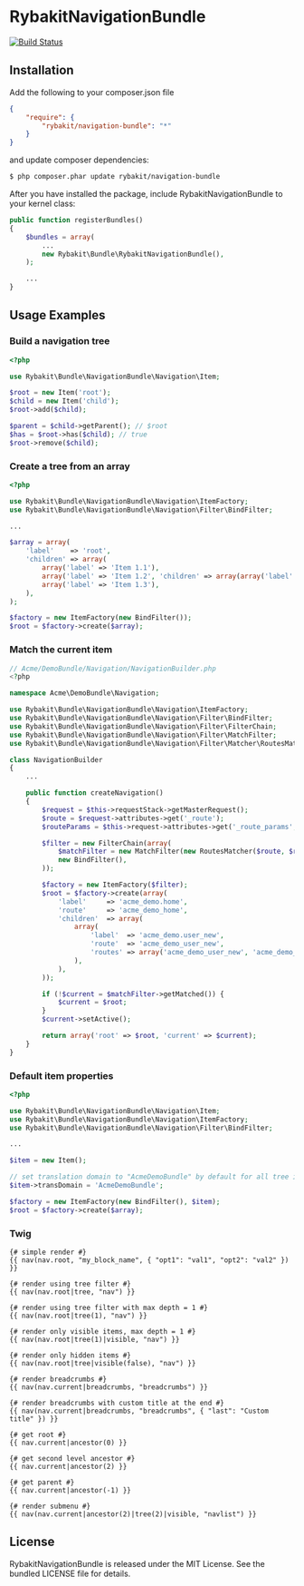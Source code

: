 RybakitNavigationBundle
=======================
[![Build Status](https://secure.travis-ci.org/rybakit/RybakitNavigationBundle.png?branch=master)](http://travis-ci.org/rybakit/RybakitNavigationBundle)

## Installation

Add the following to your composer.json file

``` json
{
    "require": {
        "rybakit/navigation-bundle": "*"
    }
}
```
and update composer dependencies:

```bash
$ php composer.phar update rybakit/navigation-bundle
```

After you have installed the package, include RybakitNavigationBundle to your kernel class:

```php
public function registerBundles()
{
    $bundles = array(
        ...
        new Rybakit\Bundle\RybakitNavigationBundle(),
    );

    ...
}
```

## Usage Examples

### Build a navigation tree

``` php
<?php

use Rybakit\Bundle\NavigationBundle\Navigation\Item;

$root = new Item('root');
$child = new Item('child');
$root->add($child);

$parent = $child->getParent(); // $root
$has = $root->has($child); // true
$root->remove($child);
```

### Create a tree from an array

``` php
<?php

use Rybakit\Bundle\NavigationBundle\Navigation\ItemFactory;
use Rybakit\Bundle\NavigationBundle\Navigation\Filter\BindFilter;

...

$array = array(
    'label'    => 'root',
    'children' => array(
        array('label' => 'Item 1.1'),
        array('label' => 'Item 1.2', 'children' => array(array('label' => 'Item 1.2.1'))),
        array('label' => 'Item 1.3'),
    ),
);

$factory = new ItemFactory(new BindFilter());
$root = $factory->create($array);
```

### Match the current item

``` php
// Acme/DemoBundle/Navigation/NavigationBuilder.php
<?php

namespace Acme\DemoBundle\Navigation;

use Rybakit\Bundle\NavigationBundle\Navigation\ItemFactory;
use Rybakit\Bundle\NavigationBundle\Navigation\Filter\BindFilter;
use Rybakit\Bundle\NavigationBundle\Navigation\Filter\FilterChain;
use Rybakit\Bundle\NavigationBundle\Navigation\Filter\MatchFilter;
use Rybakit\Bundle\NavigationBundle\Navigation\Filter\Matcher\RoutesMatcher;

class NavigationBuilder
{
    ...

    public function createNavigation()
    {
        $request = $this->requestStack->getMasterRequest();
        $route = $request->attributes->get('_route');
        $routeParams = $this->request->attributes->get('_route_params', array());

        $filter = new FilterChain(array(
            $matchFilter = new MatchFilter(new RoutesMatcher($route, $routeParams)),
            new BindFilter(),
        ));

        $factory = new ItemFactory($filter);
        $root = $factory->create(array(
            'label'     => 'acme_demo.home',
            'route'     => 'acme_demo_home',
            'children'  => array(
                array(
                    'label'  => 'acme_demo.user_new',
                    'route'  => 'acme_demo_user_new',
                    'routes' => array('acme_demo_user_new', 'acme_demo_user_create'),
                ),
            ),
        ));

        if (!$current = $matchFilter->getMatched()) {
            $current = $root;
        }
        $current->setActive();

        return array('root' => $root, 'current' => $current);
    }
}
```

### Default item properties

``` php
<?php

use Rybakit\Bundle\NavigationBundle\Navigation\Item;
use Rybakit\Bundle\NavigationBundle\Navigation\ItemFactory;
use Rybakit\Bundle\NavigationBundle\Navigation\Filter\BindFilter;

...

$item = new Item();

// set translation domain to "AcmeDemoBundle" by default for all tree items
$item->transDomain = 'AcmeDemoBundle';

$factory = new ItemFactory(new BindFilter(), $item);
$root = $factory->create($array);
```

### Twig

```jinja
{# simple render #}
{{ nav(nav.root, "my_block_name", { "opt1": "val1", "opt2": "val2" }) }}

{# render using tree filter #}
{{ nav(nav.root|tree, "nav") }}

{# render using tree filter with max depth = 1 #}
{{ nav(nav.root|tree(1), "nav") }}

{# render only visible items, max depth = 1 #}
{{ nav(nav.root|tree(1)|visible, "nav") }}

{# render only hidden items #}
{{ nav(nav.root|tree|visible(false), "nav") }}

{# render breadcrumbs #}
{{ nav(nav.current|breadcrumbs, "breadcrumbs") }}

{# render breadcrumbs with custom title at the end #}
{{ nav(nav.current|breadcrumbs, "breadcrumbs", { "last": "Custom title" }) }}

{# get root #}
{{ nav.current|ancestor(0) }}

{# get second level ancestor #}
{{ nav.current|ancestor(2) }}

{# get parent #}
{{ nav.current|ancestor(-1) }}

{# render submenu #}
{{ nav(nav.current|ancestor(2)|tree(2)|visible, "navlist") }}

```

## License

RybakitNavigationBundle is released under the MIT License. See the bundled LICENSE file for details.
